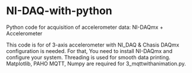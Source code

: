 # NI-DAQ-with-python
Python code for acquisition of accelerometer data: NI-DAQmx + Accelerometer 

This code is for of 3-axis accelerometer with NI_DAQ & Chasis 
DAQmx configuration is needed. For that, You need to install NI-DAQmx and configure your system.
Threading is used for smooth data printing.
Matplotlib, PAHO MQTT, Numpy are required for 3_mqttwithanimation.py.

